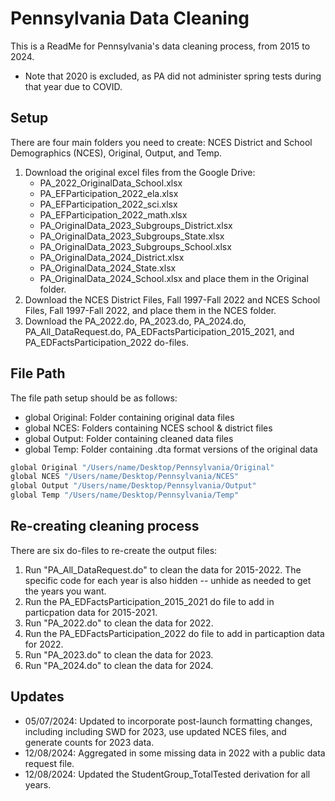 
# Pennsylvania Data Cleaning

This is a ReadMe for Pennsylvania's data cleaning process, from 2015 to 2024.
* Note that 2020 is excluded, as PA did not administer spring tests during that year due to COVID.


## Setup

There are four main folders you need to create: NCES District and School Demographics (NCES), Original, Output, and Temp.
1. Download the original excel files from the Google Drive:
      - PA_2022_OriginalData_School.xlsx
      - PA_EFParticipation_2022_ela.xlsx
      - PA_EFParticipation_2022_sci.xlsx
      - PA_EFParticipation_2022_math.xlsx
      - PA_OriginalData_2023_Subgroups_District.xlsx
      - PA_OriginalData_2023_Subgroups_State.xlsx
      - PA_OriginalData_2023_Subgroups_School.xlsx
      - PA_OriginalData_2024_District.xlsx
      - PA_OriginalData_2024_State.xlsx
      - PA_OriginalData_2024_School.xlsx
  and place them in the Original folder.
2. Download the NCES District Files, Fall 1997-Fall 2022 and NCES School Files, Fall 1997-Fall 2022, and place them in the NCES folder.
3. Download the PA_2022.do, PA_2023.do, PA_2024.do, PA_All_DataRequest.do, PA_EDFactsParticipation_2015_2021, and PA_EDFactsParticipation_2022 do-files.
   
## File Path

The file path setup should be as follows: 

- global Original: Folder containing original data files
- global NCES: Folders containing NCES school & district files
- global Output: Folder containing cleaned data files
- global Temp: Folder containing .dta format versions of the original data

```bash
global Original "/Users/name/Desktop/Pennsylvania/Original"
global NCES "/Users/name/Desktop/Pennsylvania/NCES"
global Output "/Users/name/Desktop/Pennsylvania/Output"
global Temp "/Users/name/Desktop/Pennsylvania/Temp"
```
## Re-creating cleaning process

There are six do-files to re-create the output files: 
1. Run "PA_All_DataRequest.do" to clean the data for 2015-2022. The specific code for each year is also hidden -- unhide as needed to get the years you want.
2. Run the PA_EDFactsParticipation_2015_2021 do file to add in particpation data for 2015-2021.
3. Run "PA_2022.do" to clean the data for 2022.
4. Run the PA_EDFactsParticipation_2022 do file to add in particaption data for 2022.
5. Run "PA_2023.do" to clean the data for 2023.
6. Run "PA_2024.do" to clean the data for 2024.

## Updates

- 05/07/2024: Updated to incorporate post-launch formatting changes, including including SWD for 2023, use updated NCES files, and generate counts for 2023 data.
- 12/08/2024: Aggregated in some missing data in 2022 with a public data request file.
- 12/08/2024: Updated the StudentGroup_TotalTested derivation for all years.
